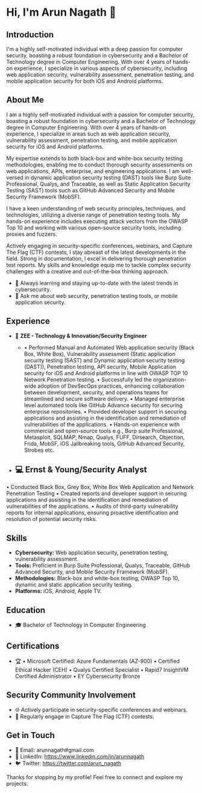 # Hi, I'm Arun Nagath 👋

## Introduction

I'm a highly self-motivated individual with a deep passion for computer security, boasting a robust foundation in cybersecurity and a Bachelor of Technology degree in Computer Engineering. With over 4 years of hands-on experience, I specialize in various aspects of cybersecurity, including web application security, vulnerability assessment, penetration testing, and mobile application security for both iOS and Android platforms.

## About Me

I am a highly self-motivated individual with a passion for computer security, boasting a robust foundation in cybersecurity and a Bachelor of Technology degree in Computer Engineering. With over 4 years of hands-on experience, I specialize in areas such as web application security, vulnerability assessment, penetration testing, and mobile application security for iOS and Android platforms.

My expertise extends to both black-box and white-box security testing methodologies, enabling me to conduct thorough security assessments on web applications, APIs, enterprise, and engineering applications. I am well-versed in dynamic application security testing (DAST) tools like Burp Suite Professional, Qualys, and Traceable, as well as Static Application Security Testing (SAST) tools such as GitHub Advanced Security and Mobile Security Framework (MobSF).

I have a keen understanding of web security principles, techniques, and technologies, utilizing a diverse range of penetration testing tools. My hands-on experience includes executing attack vectors from the OWASP Top 10 and working with various open-source security tools, including proxies and fuzzers.

Actively engaging in security-specific conferences, webinars, and Capture The Flag (CTF) contests, I stay abreast of the latest developments in the field. Strong in documentation, I excel in delivering thorough penetration test reports. My skills and knowledge equip me to tackle complex security challenges with a creative and out-of-the-box thinking approach.

- 🌱 Always learning and staying up-to-date with the latest trends in cybersecurity.
- 💬 Ask me about web security, penetration testing tools, or mobile application security.

## Experience

- 💼 **ZEE - Technology & Innovation/Security Engineer**
  - •	Performed Manual and Automated Web application security (Black Box, White Box), Vulnerability assessment (Static application security testing (SAST) and Dynamic application security testing (DAST)), Penetration testing, API security, Mobile Application security for iOS and Android platforms in line with OWASP TOP 10 Network Penetration testing.
•	Successfully led the organization-wide adoption of DevSecOps practices, enhancing collaboration between development, security, and operations teams for streamlined and secure software delivery.
•	Managed enterprise level automated tools like GitHub Advance security for securing enterprise repositories.
•	Provided developer support in securing applications and assisting in the identification and remediation of vulnerabilities of the applications.
•	Hands-on experience with commercial and open-source tools e.g., Burp suite Professional, Metasploit,
SQLMAP, Nmap, Qualys, FUFF, Dirsearch, Objection, Frida, MobSF, iOS Jailbreaking tools, GitHub Advanced Security, Strobes etc. 

- 💻 **Ernst & Young/Security Analyst**
  - 
•	Conducted Black Box, Grey Box, White Box Web Application and Network Penetration Testing 
•	Created reports and developer support in securing applications and assisting in the identification and remediation of vulnerabilities of the applications.
•	Audits of third-party vulnerability reports for internal applications, ensuring proactive identification and resolution of potential security risks.

## Skills

- **Cybersecurity:** Web application security, penetration testing, vulnerability assessment.
- **Tools:** Proficient in Burp Suite Professional, Qualys, Traceable, GitHub Advanced Security, and Mobile Security Framework (MobSF).
- **Methodologies:** Black-box and white-box testing, OWASP Top 10, dynamic and static application security testing.
- **Platforms:** iOS, Android, Apple TV.

## Education

- 🎓 Bachelor of Technology in Computer Engineering

## Certifications

- 🏆 • Microsoft Certified: Azure Fundamentals (AZ-900)
•	Certified Ethical Hacker (CEH) 
•	Qualys Certified Specialist
•	Rapid7 InsightVM Certified Administrator 
•	EY Cybersecurity Bronze

## Security Community Involvement

- 🌐 Actively participate in security-specific conferences and webinars.
- 🚩 Regularly engage in Capture The Flag (CTF) contests.

## Get in Touch

- 📧 Email: arunnagath#gmail.com
- 💼 LinkedIn: https://www.linkedin.com/in/arunnagath
- 🐦 Twitter: https://twitter.com/arun_nagath


Thanks for stopping by my profile! Feel free to connect and explore my projects.
